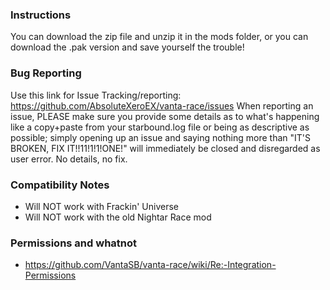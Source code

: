 ### Instructions
You can download the zip file and unzip it in the mods folder, or you can download the .pak version and save yourself the trouble!

### Bug Reporting
Use this link for Issue Tracking/reporting: https://github.com/AbsoluteXeroEX/vanta-race/issues
When reporting an issue, PLEASE make sure you provide some details as to what's happening like a copy+paste from your starbound.log file or being as descriptive as possible; simply opening up an issue and saying nothing more than "IT'S BROKEN, FIX IT!!11!1!1!ONE!" will immediately be closed and disregarded as user error. No details, no fix.

### Compatibility Notes
- Will NOT work with Frackin' Universe
- Will NOT work with the old Nightar Race mod

### Permissions and whatnot
- https://github.com/VantaSB/vanta-race/wiki/Re:-Integration-Permissions
